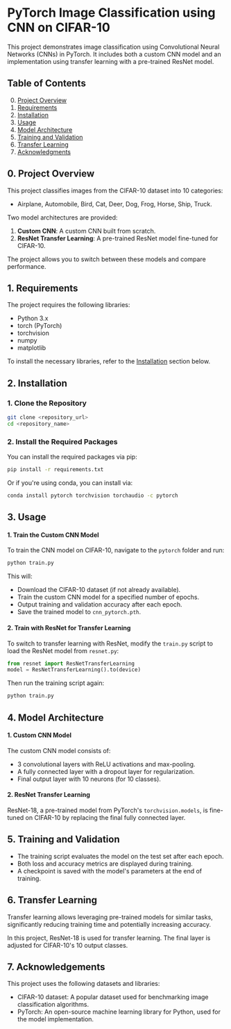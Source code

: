 # PyTorch Image Classification using CNN on CIFAR-10

This project demonstrates image classification using Convolutional Neural Networks (CNNs) in PyTorch. It includes both a custom CNN model and an implementation using transfer learning with a pre-trained ResNet model.

## Table of Contents
0. [Project Overview](#project-overview)
1. [Requirements](#requirements)
2. [Installation](#installation)
3. [Usage](#usage)
4. [Model Architecture](#model-architecture)
5. [Training and Validation](#training-and-validation)
6. [Transfer Learning](#transfer-learning)
7. [Acknowledgments](#acknowledgments)

## 0. Project Overview
This project classifies images from the CIFAR-10 dataset into 10 categories:
- Airplane, Automobile, Bird, Cat, Deer, Dog, Frog, Horse, Ship, Truck.

Two model architectures are provided:
1. **Custom CNN**: A custom CNN built from scratch.
2. **ResNet Transfer Learning**: A pre-trained ResNet model fine-tuned for CIFAR-10.

The project allows you to switch between these models and compare performance.

## 1. Requirements

The project requires the following libraries:

- Python 3.x
- torch (PyTorch)
- torchvision
- numpy
- matplotlib

To install the necessary libraries, refer to the [Installation](#installation) section below.

## 2. Installation

### 1. Clone the Repository

```bash
git clone <repository_url>
cd <repository_name>

```

### 2. Install the Required Packages

You can install the required packages via pip:

```bash
pip install -r requirements.txt
```
Or if you're using conda, you can install via:

```bash
conda install pytorch torchvision torchaudio -c pytorch
```
## 3. Usage

#### 1. Train the Custom CNN Model

To train the CNN model on CIFAR-10, navigate to the `pytorch` folder and run:

```bash
python train.py
```
This will:

* Download the CIFAR-10 dataset (if not already available).
* Train the custom CNN model for a specified number of epochs.
* Output training and validation accuracy after each epoch.
* Save the trained model to `cnn_pytorch.pth`.
#### 2. Train with ResNet for Transfer Learning

To switch to transfer learning with ResNet, modify the `train.py` script to load the ResNet model from `resnet.py`:

```python
from resnet import ResNetTransferLearning
model = ResNetTransferLearning().to(device)
```
Then run the training script again:

```bash
python train.py
```

## 4. Model Architecture

#### 1. Custom CNN Model

The custom CNN model consists of:

- 3 convolutional layers with ReLU activations and max-pooling.
- A fully connected layer with a dropout layer for regularization.
- Final output layer with 10 neurons (for 10 classes).

#### 2. ResNet Transfer Learning

ResNet-18, a pre-trained model from PyTorch's `torchvision.models`, is fine-tuned on CIFAR-10 by replacing the final fully connected layer.

## 5. Training and Validation
* The training script evaluates the model on the test set after each epoch.
* Both loss and accuracy metrics are displayed during training.
* A checkpoint is saved with the model's parameters at the end of training.

## 6. Transfer Learning
Transfer learning allows leveraging pre-trained models for similar tasks, significantly reducing training time and potentially increasing accuracy.

In this project, ResNet-18 is used for transfer learning. The final layer is adjusted for CIFAR-10's 10 output classes.
## 7. Acknowledgements
This project uses the following datasets and libraries:

* CIFAR-10 dataset: A popular dataset used for benchmarking image classification algorithms.
* PyTorch: An open-source machine learning library for Python, used for the model implementation.